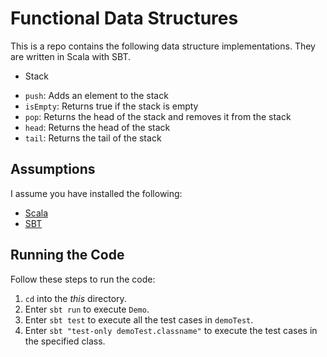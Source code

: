Functional Data Structures
==========================

This is a repo contains the following data structure implementations. They are 
written in Scala with SBT.

*  Stack
  -  `push`: Adds an element to the stack
  -  `isEmpty`: Returns true if the stack is empty
  -  `pop`: Returns the head of the stack and removes it from the stack
  -  `head`: Returns the head of the stack
  -  `tail`: Returns the tail of the stack

Assumptions
-----------

I assume you have installed the following:

*  [Scala](http://www.scala-lang.org/download/)
*  [SBT](http://www.scala-sbt.org/download.html)

Running the Code
----------------

Follow these steps to run the code:

1.  `cd` into the _this_ directory.
2.  Enter `sbt run` to execute `Demo`.
3.  Enter `sbt test` to execute all the test cases in `demoTest`.
4.  Enter `sbt "test-only demoTest.classname"` to execute the test cases in the specified class.
